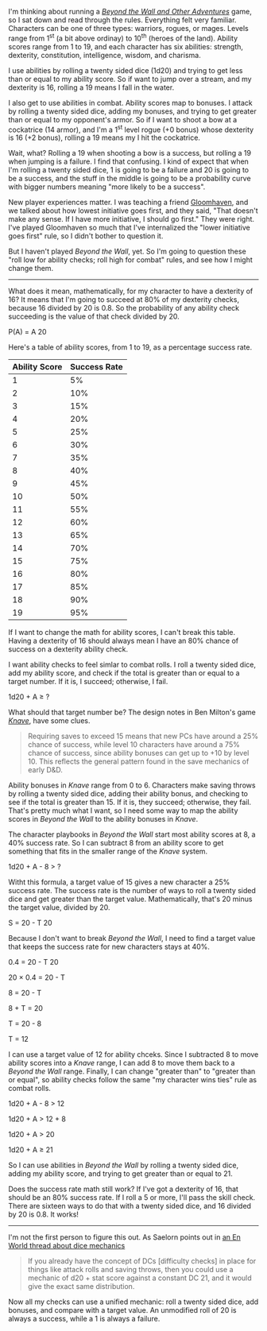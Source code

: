 <!--
title: Who else wants unified mechanics in RPGs?
created: 10 November 2019 - 9:05 am
updated: 17 November 2019 - 10:00 am
publish: 10 November 2019
slug: roll-under
tags: coding, gaming, rpg
-->

I'm thinking about running a [_Beyond the Wall and Other Adventures_][btw] game,
so I sat down and read through the rules. Everything felt very familiar.
Characters can be one of three types: warriors, rogues, or mages. Levels range
from 1<sup>st</sup> (a bit above ordinay) to 10<sup>th</sup> (heroes of the
land). Ability scores range from 1 to 19, and each character has six abilities:
strength, dexterity, constitution, intelligence, wisdom, and charisma.

I use abilities by rolling a twenty sided dice (1d20) and trying to get less
than or equal to my ability score. So if want to jump over a stream, and my
dexterity is 16, rolling a 19 means I fall in the water.

I also get to use abilities in combat. Ability scores map to bonuses. I attack
by rolling a twenty sided dice, adding my bonuses, and trying to get greater
than or equal to my opponent's armor. So if I want to shoot a bow at a
cockatrice (14 armor), and I'm a 1<sup>st</sup> level rogue (+0 bonus)
whose dexterity is 16 (+2 bonus), rolling a 19 means my I hit the cockatrice.

Wait, what? Rolling a 19 when shooting a bow is a success, but rolling a 19 when
jumping is a failure. I find that confusing. I kind of expect that when I'm
rolling a twenty sided dice, 1 is going to be a failure and 20 is going to
be a success, and the stuff in the middle is going to be a probability curve
with bigger numbers meaning "more likely to be a success".

New player experiences matter. I was teaching a friend [Gloomhaven][gh], and we
talked about how lowest initiative goes first, and they said, "That doesn't make
any sense. If I have more initiative, I should go first." They were right. I've
played Gloomhaven so much that I've internalized the "lower initiative goes
first" rule, so I didn't bother to question it.

But I haven't played _Beyond the Wall_, yet. So I'm going to question these
"roll low for ability checks; roll high for combat" rules, and see how I might
change them.

<hr />

What does it mean, mathematically, for my character to have a dexterity of 16?
It means that I'm going to succeed at 80% of my dexterity checks, because 16
divided by 20 is 0.8. So the probability of any ability check succeeding is the
value of that check divided by 20.

<p class="math">P(A) =
<span class="fraction">
<span class="fup">A</span>
<span class="bar"></span>
<span class="fdn">20</span>
</p>

Here's a table of ability scores, from 1 to 19, as a percentage success rate.

<table class="stats">
<thead>
  <tr><th>Ability Score</th><th>Success Rate</th></tr>
</thead>
<tbody>
  <tr><td>1</td><td>5%</td></tr>
  <tr><td>2</td><td>10%</td></tr>
  <tr><td>3</td><td>15%</td></tr>
  <tr><td>4</td><td>20%</td></tr>
  <tr><td>5</td><td>25%</td></tr>
  <tr><td>6</td><td>30%</td></tr>
  <tr><td>7</td><td>35%</td></tr>
  <tr><td>8</td><td>40%</td></tr>
  <tr><td>9</td><td>45%</td></tr>
  <tr><td>10</td><td>50%</td></tr>
  <tr><td>11</td><td>55%</td></tr>
  <tr><td>12</td><td>60%</td></tr>
  <tr><td>13</td><td>65%</td></tr>
  <tr><td>14</td><td>70%</td></tr>
  <tr><td>15</td><td>75%</td></tr>
  <tr><td>16</td><td>80%</td></tr>
  <tr><td>17</td><td>85%</td></tr>
  <tr><td>18</td><td>90%</td></tr>
  <tr><td>19</td><td>95%</td></tr>
</tbody>
</table>

If I want to change the math for ability scores, I can't break this table.
Having a dexterity of 16 should always mean I have an 80% chance of success on
a dexterity ability check.

I want ability checks to feel simlar to combat rolls. I roll a twenty sided
dice, add my ability score, and check if the total is greater than or equal to
a target number. If it is, I succeed; otherwise, I fail.

<p class="math">1d20 + A &ge; ?</p>

What should that target number be? The design notes in Ben Milton's game
[_Knave_][knave], have some clues.

> Requiring saves to exceed 15 means that new PCs have around a 25% chance of
> success, while level 10 characters have around a 75% chance of success, since
> ability bonuses can get up to +10 by level 10. This reflects the general
> pattern found in the save mechanics of early D&D.

Ability bonuses in _Knave_ range from 0 to 6. Characters make saving throws by
rolling a twenty sided dice, adding their ability bonus, and checking to see if
the total is greater than 15. If it is, they succeed; otherwise, they fail.
That's pretty much what I want, so I need some way to map the ability scores in
_Beyond the Wall_ to the ability bonuses in _Knave_.

The character playbooks in _Beyond the Wall_ start most ability scores at 8, a
40% success rate. So I can subtract 8 from an ability score to get something
that fits in the smaller range of the _Knave_ system.

<p class="math">1d20 + A - 8 &gt; ?</p>

Witht this formula, a target value of 15 gives a new character a 25% success
rate. The success rate is the number of ways to roll a twenty sided dice and
get greater than the target value. Mathematically, that's 20 minus the target
value, divided by 20.

<p class="math">S =
<span class="fraction">
<span class="fup">20 - T</span>
<span class="bar"></span>
<span class="fdn">20</span>
</p>

Because I don't want to break _Beyond the Wall_, I need to find a target value
that keeps the success rate for new characters stays at 40%.

<p class="math">0.4 =
<span class="fraction">
<span class="fup">20 - T</span>
<span class="bar"></span>
<span class="fdn">20</span>
</p>
<p class="math">20 &times; 0.4 = 20 - T</p>
<p class="math">8 = 20 - T</p>
<p class="math">8 + T = 20</p>
<p class="math">T = 20 - 8</p>
<p class="math">T = 12</p>

I can use a target value of 12 for ability chceks. Since I subtracted 8 to move
ability scores into a _Knave_ range, I can add 8 to move them back to a
_Beyond the Wall_ range. Finally, I can change "greater than" to "greater than
or equal", so ability checks follow the same "my character wins ties" rule as
combat rolls.

<p class="math">1d20 + A - 8 &gt; 12</p>
<p class="math">1d20 + A &gt; 12 + 8</p>
<p class="math">1d20 + A &gt; 20</p>
<p class="math">1d20 + A &ge; 21</p>

So I can use abilities in _Beyond the Wall_ by rolling a twenty sided dice,
adding my ability score, and trying to get greater than or equal to 21.

Does the success rate math still work? If I've got a dexterity of 16, that
should be an 80% success rate. If I roll a 5 or more, I'll pass the skill check.
There are sixteen ways to do that with a twenty sided dice, and 16 divided by
20 is 0.8. It works!

<hr />

I'm not the first person to figure this out. As Saelorn points out in [an En
World thread about dice mechanics][thread]

> If you already have the concept of DCs [difficulty checks] in place for things
> like attack rolls and saving throws, then you could use a mechanic of d20 +
> stat score against a constant DC 21, and it would give the exact same
> distribution.

Now all my checks can use a unified mechanic: roll a twenty sided dice, add
bonuses, and compare with a target value. An unmodified roll of 20 is always
a success, while a 1 is always a failure.

[btw]: https://www.flatlandgames.com/btw/ "Flatland Games: Beyond the Wall and Other Adventures"
[gh]: https://boardgamegeek.com/boardgame/174430/gloomhaven "Various (Board Game Geek): Gloomhaven"
[knave]: https://www.drivethrurpg.com/product/250888/Knave "Ben Milton (DriveThruRPG): Knave"
[thread]: https://www.enworld.org/threads/pre-3e-mechanics-vs-d20-system-mechanics.646646/#post-7446673
